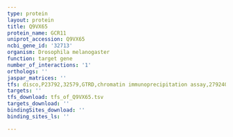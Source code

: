 ```yaml
---
type: protein
layout: protein
title: Q9VX65
protein_name: GCR11
uniprot_accession: Q9VX65
ncbi_gene_id: '32713'
organism: Drosophila melanogaster
function: target gene
number_of_interactions: '1'
orthologs: ''
jaspar_matrices: ''
tfs: disco,P23792,32579,GTRD,chromatin immunoprecipitation assay,27924024%5Buid%5D,No
targets: ''
tfs_download: tfs_of_Q9VX65.tsv
targets_download: ''
bindingSites_download: ''
binding_sites_ls: ''

---
```

